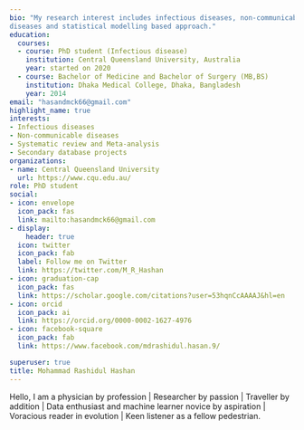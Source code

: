 ```yaml
---
bio: "My research interest includes infectious diseases, non-communicable 
diseases and statistical modelling based approach."
education:
  courses:
  - course: PhD student (Infectious disease)
    institution: Central Queensland University, Australia
    year: started on 2020
  - course: Bachelor of Medicine and Bachelor of Surgery (MB,BS)
    institution: Dhaka Medical College, Dhaka, Bangladesh
    year: 2014
email: "hasandmck66@gmail.com"
highlight_name: true
interests:
- Infectious diseases
- Non-communicable diseases
- Systematic review and Meta-analysis
- Secondary database projects
organizations:
- name: Central Queensland University
  url: https://www.cqu.edu.au/
role: PhD student
social:
- icon: envelope
  icon_pack: fas
  link: mailto:hasandmck66@gmail.com
- display:
    header: true
  icon: twitter
  icon_pack: fab
  label: Follow me on Twitter
  link: https://twitter.com/M_R_Hashan
- icon: graduation-cap
  icon_pack: fas
  link: https://scholar.google.com/citations?user=53hqnCcAAAAJ&hl=en
- icon: orcid
  icon_pack: ai
  link: https://orcid.org/0000-0002-1627-4976
- icon: facebook-square
  icon_pack: fab
  link: https://www.facebook.com/mdrashidul.hasan.9/

superuser: true
title: Mohammad Rashidul Hashan
---
```

Hello, I am a physician by profession | Researcher by passion | Traveller by addition | Data enthusiast and machine learner novice by aspiration | Voracious reader in evolution | Keen listener as a fellow pedestrian.

